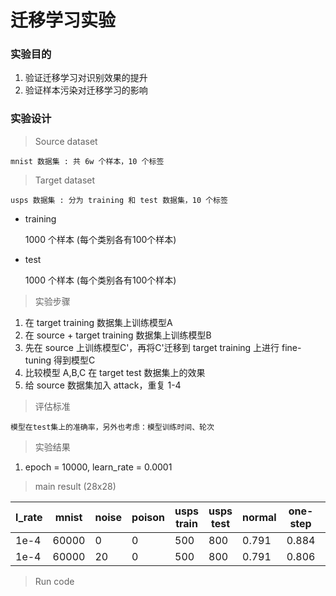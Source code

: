 # 迁移学习实验

### 实验目的

1. 验证迁移学习对识别效果的提升
2. 验证样本污染对迁移学习的影响

### 实验设计

> Source dataset

    mnist 数据集 : 共 6w 个样本，10 个标签

> Target dataset

    usps 数据集 : 分为 training 和 test 数据集，10 个标签

- training

  1000 个样本 (每个类别各有100个样本)

- test

  1000 个样本 (每个类别各有100个样本)

> 实验步骤

1. 在 target training 数据集上训练模型A
2. 在 source + target training 数据集上训练模型B
3. 先在 source 上训练模型C'，再将C'迁移到 target training 上进行 fine-tuning 得到模型C
4. 比较模型 A,B,C 在 target test 数据集上的效果
5. 给 source 数据集加入 attack，重复 1-4

> 评估标准

    模型在test集上的准确率，另外也考虑：模型训练时间、轮次

> 实验结果

1. epoch = 10000, learn_rate = 0.0001

> main result (28x28)

| l_rate | mnist | noise | poison | usps train | usps test | normal | one-step | two-step |
| ------ | ----- | ----- | ------ | ---------- | --------- | ------ | -------- | -------- |
| 1e-4   | 60000 | 0     | 0      | 500        | 800       | 0.791  | 0.884    | 0.924    |
| 1e-4   | 60000 | 20    | 0      | 500        | 800       | 0.791  | 0.806    |          |

> Run code
